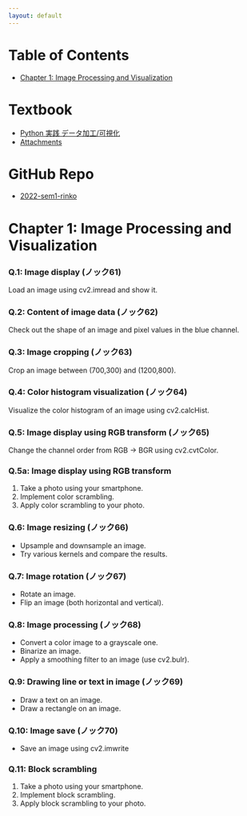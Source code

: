 ```yaml
---
layout: default
---
```

# Table of Contents
* [Chapter 1: Image Processing and Visualization](#chapter-1-image-processing-and-visualization )

# Textbook 
* [Python 実践 データ加工/可視化](https://www.shuwasystem.co.jp/book/9784798064390.html)
* [Attachments](https://www.shuwasystem.co.jp/support/7980html/6439.html)

# GitHub Repo
* [2022-sem1-rinko](https://github.com/kiyalab-tmu/2022-sem1-rinko)

# Chapter 1: Image Processing and Visualization 

### Q.1: Image display (ノック61)
Load an image using cv2.imread and show it. 
### Q.2: Content of image data (ノック62)
Check out the shape of an image and pixel values in the blue channel. 
### Q.3: Image cropping (ノック63)
Crop an image between (700,300) and (1200,800). 
### Q.4: Color histogram visualization (ノック64)
Visualize the color histogram of an image using cv2.calcHist. 
### Q.5: Image display using RGB transform (ノック65)
Change the channel order from RGB -> BGR using cv2.cvtColor. 
### Q.5a: Image display using RGB transform
1. Take a photo using your smartphone.
2. Implement color scrambling.
3. Apply color scrambling to your photo.
### Q.6: Image resizing (ノック66)
* Upsample and downsample an image.
* Try various kernels and compare the results.
### Q.7: Image rotation (ノック67)
* Rotate an image.
* Flip an image (both horizontal and vertical).
### Q.8: Image processing (ノック68)
* Convert a color image to a grayscale one.
* Binarize an image.
* Apply a smoothing filter to an image (use cv2.bulr).
### Q.9: Drawing line or text in image (ノック69)
* Draw a text on an image.
* Draw a rectangle on an image.
### Q.10: Image save (ノック70)
* Save an image using cv2.imwrite
### Q.11: Block scrambling
1. Take a photo using your smartphone.
2. Implement block scrambling.
3. Apply block scrambling to your photo.
